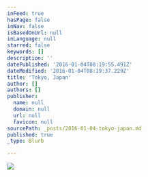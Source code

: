 ```yaml
---
inFeed: true
hasPage: false
inNav: false
isBasedOnUrl: null
inLanguage: null
starred: false
keywords: []
description: ''
datePublished: '2016-01-04T08:19:55.491Z'
dateModified: '2016-01-04T08:19:37.229Z'
title: 'Tokyo, Japan'
author: []
authors: []
publisher:
  name: null
  domain: null
  url: null
  favicon: null
sourcePath: _posts/2016-01-04-tokyo-japan.md
published: true
_type: Blurb

---
```

![](https://the-grid-user-content.s3-us-west-2.amazonaws.com/66e6ba3f-e914-4c21-9803-957664beca11.jpg)